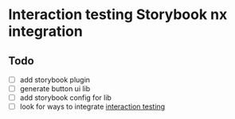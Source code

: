 # Interaction testing Storybook nx integration

## Todo

- [ ] add storybook plugin
- [ ] generate button ui lib
- [ ] add storybook config for lib
- [ ] look for ways to integrate [interaction testing](https://storybook.js.org/docs/angular/writing-tests/interaction-testing)
